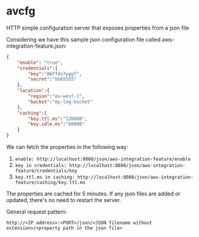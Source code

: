 # avcfg
HTTP simple configuration server that exposes properties from a json file

Considering we have this sample json configuration file called aws-integration-feature.json:

```json
{
	"enable": "true",
	"credentials":{
		"key":"ABffds7yggf",
		"secret":"hb65555"		
	},
	"location":{
		"region":"eu-west-1",
		"bucket":"my-log-bucket"
	},
	"caching":{
		"key.ttl.ms":"120000",
		"key.idle.ms":"60000"
	}
}
```

We can fetch the properties in the following way:

1. `enable: http://localhost:8080/json/aws-integration-feature/enable`
1. `key in credentials: http://localhost:8080/json/aws-integration-feature/credentials/key`
1. `key.ttl.ms in caching: http://localhost:8080/json/aws-integration-feature/caching/key.ttl.ms`

The properties are cached for 5 minutes. If any json files are added or updated, there's no need to restart the server.

General request pattern:


`http://<IP address>:<PORT>/json/<JSON filename without extension>/<property path in the json file>`



